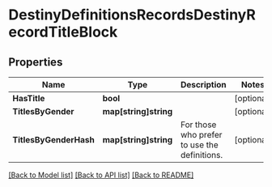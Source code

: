 # DestinyDefinitionsRecordsDestinyRecordTitleBlock

## Properties
Name | Type | Description | Notes
------------ | ------------- | ------------- | -------------
**HasTitle** | **bool** |  | [optional] 
**TitlesByGender** | **map[string]string** |  | [optional] 
**TitlesByGenderHash** | **map[string]string** | For those who prefer to use the definitions. | [optional] 

[[Back to Model list]](../README.md#documentation-for-models) [[Back to API list]](../README.md#documentation-for-api-endpoints) [[Back to README]](../README.md)


